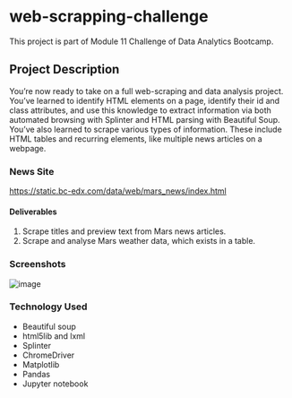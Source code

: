 # web-scrapping-challenge

This project is part of Module 11 Challenge of Data Analytics Bootcamp. 

## Project Description

You’re now ready to take on a full web-scraping and data analysis project. You’ve learned to identify HTML elements on a page, identify their id and class attributes, and use this knowledge to extract information via both automated browsing with Splinter and HTML parsing with Beautiful Soup. You’ve also learned to scrape various types of information. These include HTML tables and recurring elements, like multiple news articles on a webpage.

### News Site
https://static.bc-edx.com/data/web/mars_news/index.html 

#### Deliverables
1. Scrape titles and preview text from Mars news articles. 
2. Scrape and analyse Mars weather data, which exists in a table. 

### Screenshots
![image](https://github.com/teacher-analyst/web-scrapping-challenge/assets/130710065/47f42f3d-e309-40c5-9cb3-73dde10cefad)

### Technology Used 

- Beautiful soup  
- html5lib and lxml 
- Splinter 
- ChromeDriver 
- Matplotlib 
- Pandas 
- Jupyter notebook 
